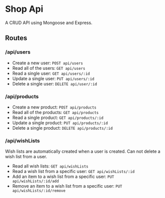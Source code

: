 # Shop Api
A CRUD API using Mongoose and Express.
## Routes
### /api/users
- Create a new user: `POST api/users`
- Read all of the users: `GET api/users`
- Read a single user: `GET api/users/:id`
- Update a single user: `PUT api/users/:id`
- Delete a single user: `DELETE api/user/:id`
### /api/products
- Create a new product: `POST api/products`
- Read all of the products: `GET api/products`
- Read a single product: `GET api/products/:id`
- Update a single product: `PUT api/products/:id`
- Delete a single product: `DELETE api/products/:id`
### /api/wishLists
Wish lists are automatically created when a user is created. Can not delete a wish list from a user.
- Read all wish lists: `GET api/wishLists`
- Read a wish list from a specific user: `GET api/wishLists/:id`
- Add an item to a wish list from a specific user: `PUT api/wishLists/:id/add`
- Remove an item to a wish list from a specific user: `PUT api/wishLists/:id/remove`
